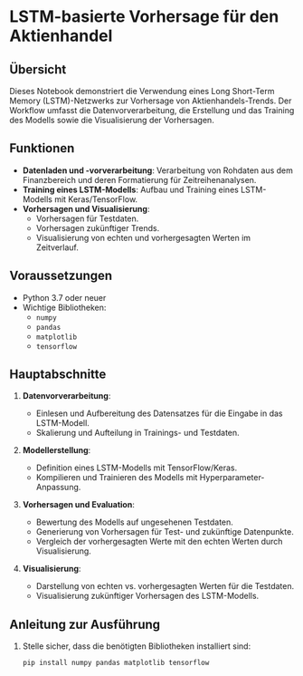 # LSTM-basierte Vorhersage für den Aktienhandel

## Übersicht
Dieses Notebook demonstriert die Verwendung eines Long Short-Term Memory (LSTM)-Netzwerks zur Vorhersage von Aktienhandels-Trends. Der Workflow umfasst die Datenvorverarbeitung, die Erstellung und das Training des Modells sowie die Visualisierung der Vorhersagen.

## Funktionen
- **Datenladen und -vorverarbeitung**: Verarbeitung von Rohdaten aus dem Finanzbereich und deren Formatierung für Zeitreihenanalysen.
- **Training eines LSTM-Modells**: Aufbau und Training eines LSTM-Modells mit Keras/TensorFlow.
- **Vorhersagen und Visualisierung**:
  - Vorhersagen für Testdaten.
  - Vorhersagen zukünftiger Trends.
  - Visualisierung von echten und vorhergesagten Werten im Zeitverlauf.

## Voraussetzungen
- Python 3.7 oder neuer
- Wichtige Bibliotheken:
  - `numpy`
  - `pandas`
  - `matplotlib`
  - `tensorflow`

## Hauptabschnitte
1. **Datenvorverarbeitung**:
   - Einlesen und Aufbereitung des Datensatzes für die Eingabe in das LSTM-Modell.
   - Skalierung und Aufteilung in Trainings- und Testdaten.

2. **Modellerstellung**:
   - Definition eines LSTM-Modells mit TensorFlow/Keras.
   - Kompilieren und Trainieren des Modells mit Hyperparameter-Anpassung.

3. **Vorhersagen und Evaluation**:
   - Bewertung des Modells auf ungesehenen Testdaten.
   - Generierung von Vorhersagen für Test- und zukünftige Datenpunkte.
   - Vergleich der vorhergesagten Werte mit den echten Werten durch Visualisierung.

4. **Visualisierung**:
   - Darstellung von echten vs. vorhergesagten Werten für die Testdaten.
   - Visualisierung zukünftiger Vorhersagen des LSTM-Modells.

## Anleitung zur Ausführung
1. Stelle sicher, dass die benötigten Bibliotheken installiert sind:
   ```bash
   pip install numpy pandas matplotlib tensorflow
